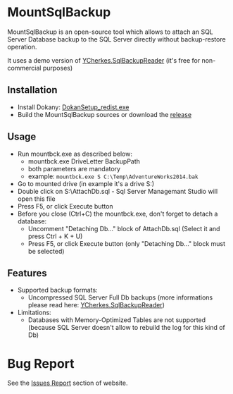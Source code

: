 # MountSqlBackup

MountSqlBackup is an open-source tool which allows to attach an SQL Server Database backup to the SQL Server directly without backup-restore operation.

It uses a demo version of [YCherkes.SqlBackupReader](https://github.com/ycherkes/YCherkes.SqlBackupReader.Demo) (it's free for non-commercial purposes)

## Installation

* Install Dokany: [DokanSetup_redist.exe](https://github.com/dokan-dev/dokany/releases/download/v1.4.0.1000/DokanSetup_redist.exe)
* Build the MountSqlBackup sources or download the [release](https://github.com/ycherkes/MountSqlBackup/releases)

## Usage

* Run mountbck.exe as described below:
	* mountbck.exe DriveLetter BackupPath
	* both parameters are mandatory
	* example: ```mountbck.exe S C:\Temp\AdventureWorks2014.bak```
* Go to mounted drive (in example it's a drive S:)
* Double click on S:\AttachDb.sql - Sql Server Managemant Studio will open this file
* Press F5, or click Execute button
* Before you close (Ctrl+C) the mountbck.exe, don't forget to detach a database:
	* Uncomment "Detaching Db..." block of AttachDb.sql (Select it and press Ctrl + K + U)
	* Press F5, or click Execute button (only "Detaching Db..." block must be selected)

## Features

* Supported backup formats:
  * Uncompressed SQL Server Full Db backups (more informations please read here: [YCherkes.SqlBackupReader](https://github.com/ycherkes/YCherkes.SqlBackupReader.Demo))
* Limitations:
  * Databases with Memory-Optimized Tables are not supported (because SQL Server doesn't allow to rebuild the log for this kind of Db)

# Bug Report

See the [Issues Report](https://github.com/ycherkes/MountSqlBackup/issues) section of website.